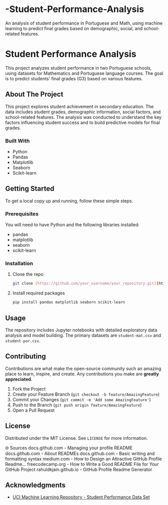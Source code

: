 # -Student-Performance-Analysis
An analysis of student performance in Portuguese and Math, using machine learning to predict final grades based on demographic, social, and school-related features.
# Student Performance Analysis

This project analyzes student performance in two Portuguese schools, using datasets for Mathematics and Portuguese language courses. The goal is to predict students' final grades (G3) based on various features.

## About The Project

This project explores student achievement in secondary education. The data includes student grades, demographic information, social factors, and school-related features. The analysis was conducted to understand the key factors influencing student success and to build predictive models for final grades.

### Built With

* Python
* Pandas
* Matplotlib
* Seaborn
* Scikit-learn

## Getting Started

To get a local copy up and running, follow these simple steps.

### Prerequisites

You will need to have Python and the following libraries installed:
* pandas
* matplotlib
* seaborn
* scikit-learn

### Installation

1.  Clone the repo
    ```sh
    git clone [https://github.com/your_username/your_repository.git](https://github.com/your_username/your_repository.git)
    ```
2.  Install required packages
    ```sh
    pip install pandas matplotlib seaborn scikit-learn
    ```

## Usage

The repository includes Jupyter notebooks with detailed exploratory data analysis and model building. The primary datasets are `student-mat.csv` and `student-por.csv`.

## Contributing

Contributions are what make the open-source community such an amazing place to learn, inspire, and create. Any contributions you make are **greatly appreciated**.

1.  Fork the Project
2.  Create your Feature Branch (`git checkout -b feature/AmazingFeature`)
3.  Commit your Changes (`git commit -m 'Add some AmazingFeature'`)
4.  Push to the Branch (`git push origin feature/AmazingFeature`)
5.  Open a Pull Request

## License

Distributed under the MIT License. See `LICENSE` for more information.

🌐 Sources
docs.github.com - Managing your profile README
docs.github.com - About READMEs
docs.github.com - Basic writing and formatting syntax
medium.com - How to Design an Attractive GitHub Profile Readme…
freecodecamp.org - How to Write a Good README File for Your GitHub Project
rahuldkjain.github.io - GitHub Profile Readme Generator

## Acknowledgments

* [UCI Machine Learning Repository - Student Performance Data Set](https://archive.ics.uci.edu/ml/datasets/student+performance)

